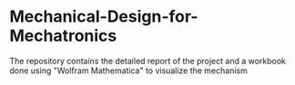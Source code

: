 # Mechanical-Design-for-Mechatronics

The repository contains the detailed report of the project and a workbook done using "Wolfram Mathematica" to visualize the mechanism
